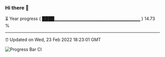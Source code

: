 ### Hi there 👋

⏳ Year progress { ████▁▁▁▁▁▁▁▁▁▁▁▁▁▁▁▁▁▁▁▁▁▁▁▁▁▁ } 14.73 %

---

⏰ Updated on Wed, 23 Feb 2022 18:23:01 GMT

![Progress Bar CI](https://github.com/ZhaoGui/ZhaoGui/workflows/Progress%20Bar%20CI/badge.svg)

